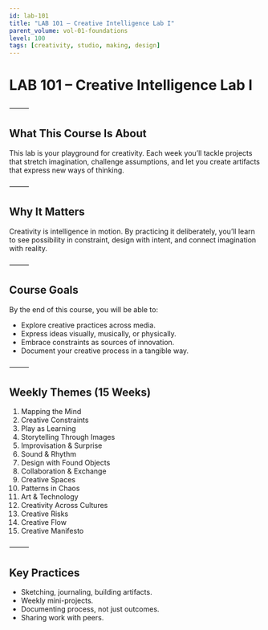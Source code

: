 ```yaml
---
id: lab-101
title: "LAB 101 – Creative Intelligence Lab I"
parent_volume: vol-01-foundations
level: 100
tags: [creativity, studio, making, design]
---
```


# LAB 101 – Creative Intelligence Lab I

⸻

## What This Course Is About
This lab is your playground for creativity. Each week you’ll tackle projects that stretch imagination, challenge assumptions, and let you create artifacts that express new ways of thinking.

⸻

## Why It Matters
Creativity is intelligence in motion. By practicing it deliberately, you’ll learn to see possibility in constraint, design with intent, and connect imagination with reality.

⸻

## Course Goals
By the end of this course, you will be able to:
- Explore creative practices across media.
- Express ideas visually, musically, or physically.
- Embrace constraints as sources of innovation.
- Document your creative process in a tangible way.

⸻

## Weekly Themes (15 Weeks)
1. Mapping the Mind
2. Creative Constraints
3. Play as Learning
4. Storytelling Through Images
5. Improvisation & Surprise
6. Sound & Rhythm
7. Design with Found Objects
8. Collaboration & Exchange
9. Creative Spaces
10. Patterns in Chaos
11. Art & Technology
12. Creativity Across Cultures
13. Creative Risks
14. Creative Flow
15. Creative Manifesto

⸻

## Key Practices
- Sketching, journaling, building artifacts.
- Weekly mini-projects.
- Documenting process, not just outcomes.
- Sharing work with peers.

